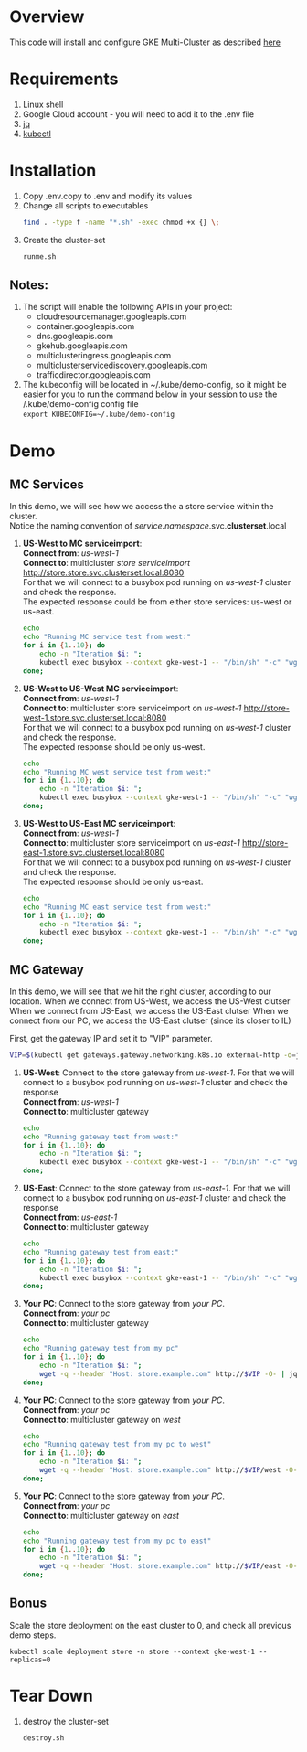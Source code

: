 # Overview
This code will install and configure GKE Multi-Cluster as described [here](https://cloud.google.com/kubernetes-engine/docs/how-to/enabling-multi-cluster-gateways)

# Requirements
1. Linux shell
2. Google Cloud account - you will need to add it to the .env file
3. [jq](https://jqlang.github.io/jq/)
4. [kubectl](https://kubernetes.io/docs/tasks/tools/#kubectl)

# Installation
1. Copy .env.copy to .env and modify its values
2. Change all scripts to executables
    ```bash 
    find . -type f -name "*.sh" -exec chmod +x {} \;
3. Create the cluster-set
    ```bash 
    runme.sh
## Notes:
1. The script will enable the following APIs in your project:
    - cloudresourcemanager.googleapis.com</BR>
    - container.googleapis.com</BR>
    - dns.googleapis.com</BR>
    - gkehub.googleapis.com</BR>
    - multiclusteringress.googleapis.com</BR>
    - multiclusterservicediscovery.googleapis.com</BR>
    - trafficdirector.googleapis.com</BR>
2. The kubeconfig will be located in \~/.kube/demo-config, so it might be easier for you to run the command below in your session to use the /.kube/demo-config config file</BR>
```export KUBECONFIG=~/.kube/demo-config```

# Demo
## MC Services 
In this demo, we will see how we access the a store service within the cluster.<br/>
Notice the naming convention of *service.namespace*.svc.**clusterset**.local<br/>
1. **US-West to MC serviceimport**:<br/>
    **Connect from**:  *us-west-1*<br/>
    **Connect to**:  multicluster *store serviceimport* http://store.store.svc.clusterset.local:8080<br/>
    For that we will connect to a busybox pod running on *us-west-1* cluster and check the response.<br/>
    The expected response could be from either store services: us-west or us-east.
    ```bash
    echo 
    echo "Running MC service test from west:"
    for i in {1..10}; do 
        echo -n "Iteration $i: ";
        kubectl exec busybox --context gke-west-1 -- "/bin/sh" "-c" "wget -q http://store.store.svc.clusterset.local:8080 -O-" | jq -r '"Response from cluster: " + .cluster_name'
    done;
    ```

2. **US-West to US-West MC serviceimport**:<br/>
    **Connect from**:  *us-west-1*<br/>
    **Connect to**:  multicluster store serviceimport on *us-west-1* http://store-west-1.store.svc.clusterset.local:8080<br/>
    For that we will connect to a busybox pod running on *us-west-1* cluster and check the response.<br/>
    The expected response should be only us-west.
    ```bash
    echo 
    echo "Running MC west service test from west:"
    for i in {1..10}; do 
        echo -n "Iteration $i: ";
        kubectl exec busybox --context gke-west-1 -- "/bin/sh" "-c" "wget -q http://store-west-1.store.svc.clusterset.local:8080 -O-" | jq -r '"Response from cluster: " + .cluster_name'
    done;
    ```

3. **US-West to US-East MC serviceimport**:<br/>
    **Connect from**:  *us-west-1*<br/>
    **Connect to**:  multicluster store serviceimport on *us-east-1* http://store-east-1.store.svc.clusterset.local:8080<br/>
    For that we will connect to a busybox pod running on *us-west-1* cluster and check the response.<br/>
    The expected response should be only us-east.
    ```bash
    echo 
    echo "Running MC east service test from west:"
    for i in {1..10}; do 
        echo -n "Iteration $i: ";
        kubectl exec busybox --context gke-west-1 -- "/bin/sh" "-c" "wget -q http://store-east-1.store.svc.clusterset.local:8080 -O-" | jq -r '"Response from cluster: " + .cluster_name'
    done;
    ```
## MC Gateway 
In this demo, we will see that we hit the right cluster, according to our location.
When we connect from US-West, we access the US-West clutser
When we connect from US-East, we access the US-East clutser
When we connect from our PC, we access the US-East clutser (since its closer to IL)


First, get the gateway IP and set it to "VIP" parameter.
```bash
VIP=$(kubectl get gateways.gateway.networking.k8s.io external-http -o=jsonpath="{.status.addresses[0].value}" --context gke-west-1 --namespace store)
```

1. **US-West**: Connect to the store gateway from *us-west-1*. For that we will connect to a busybox pod running on *us-west-1* cluster and check the response<br/>
   **Connect from**:  *us-west-1*<br/>
   **Connect to**:  multicluster gateway<br/>
    ```bash
    echo 
    echo "Running gateway test from west:"
    for i in {1..10}; do 
        echo -n "Iteration $i: ";
        kubectl exec busybox --context gke-west-1 -- "/bin/sh" "-c" "wget -q --header \"Host: store.example.com\" http://$VIP -O-" | jq -r '"Response from cluster: " + .cluster_name'
    done;
    ```
2. **US-East**: Connect to the store gateway from *us-east-1*. For that we will connect to a busybox pod running on *us-east-1* cluster and check the response<br/>
   **Connect from**:  *us-east-1*<br/>
   **Connect to**:  multicluster gateway<br/>
    ```bash
    echo 
    echo "Running gateway test from east:"
    for i in {1..10}; do 
        echo -n "Iteration $i: ";
        kubectl exec busybox --context gke-east-1 -- "/bin/sh" "-c" "wget -q --header \"Host: store.example.com\" http://$VIP -O-" | jq -r '"Response from cluster: " + .cluster_name'
    done;
    ```

3. **Your PC**: Connect to the store gateway from *your PC*.<br/>
   **Connect from**:  *your pc*<br/>
   **Connect to**:  multicluster gateway<br/>
    ```bash
    echo 
    echo "Running gateway test from my pc"
    for i in {1..10}; do 
        echo -n "Iteration $i: ";
        wget -q --header "Host: store.example.com" http://$VIP -O- | jq -r '"Response from cluster: " + .cluster_name'
    done;
    ```

4. **Your PC**: Connect to the store gateway from *your PC*.<br/>
   **Connect from**:  *your pc*<br/>
   **Connect to**:  multicluster gateway on *west*<br/>
    ```bash
    echo 
    echo "Running gateway test from my pc to west"
    for i in {1..10}; do 
        echo -n "Iteration $i: ";
        wget -q --header "Host: store.example.com" http://$VIP/west -O- | jq -r '"Response from cluster: " + .cluster_name'
    done;
    ```

5. **Your PC**: Connect to the store gateway from *your PC*.<br/>
   **Connect from**:  *your pc*<br/>
   **Connect to**:  multicluster gateway on *east*<br/>
    ```bash
    echo 
    echo "Running gateway test from my pc to east"
    for i in {1..10}; do 
        echo -n "Iteration $i: ";
        wget -q --header "Host: store.example.com" http://$VIP/east -O- | jq -r '"Response from cluster: " + .cluster_name'
    done;
    ```

## Bonus
Scale the store deployment on the east cluster to 0, and check all previous demo steps.
```
kubectl scale deployment store -n store --context gke-west-1 --replicas=0
```


# Tear Down
1. destroy the cluster-set
    ```bash 
    destroy.sh
